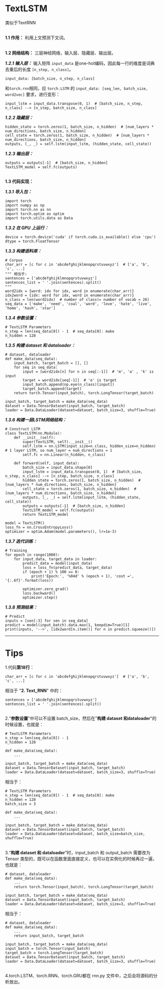 # TextLSTM

类似于TextRNN

##

**1.1 作用：** 利用上文预测下文词。

##

**1.2 网络结构：** 三层神经网络，输入层、隐藏层、输出层。

***1.2.1 输入层：*** 输入矩阵 `input_data` 是one-hot编码，因此每一行的维度是词典去重后的长度 `[n_step, n_class]`。

	input_data: [batch_size, n_step, n_class]
和`torch.rnn`相同，应 `torch.LSTM` 的 `input_data: [seq_len, batch_size, word2vec]` 要求，进行变形：

	input_lstm = input_data.transpose(0, 1)  # [batch_size, n_step, n_class] --> [n_step, batch_size, n_class]
 
***1.2.2 隐藏层：*** 

	hidden_state = torch.zeros(1, batch_size, n_hidden)  # [num_layers * num_directions, batch_size, n_hidden]
    cell_state = torch.zeros(1, batch_size, n_hidden)  # [num_layers * num_directions, batch_size, n_hidden]
    outputs, (_, _) = self.lstm(input_lstm, (hidden_state, cell_state))

***1.2.3 输出层：*** 

	outputs = outputs[-1]  # [batch_size, n_hidden]
    TextLSTM_model = self.fc(outputs)

##

**1.3 代码实现：**

***1.3.1 导入包：***

	import torch
	import numpy as np
	import torch.nn as nn
	import torch.optim as optim
	import torch.utils.data as Data

***1.3.2 在 GPU 上运行：***

	device = torch.device('cuda' if torch.cuda.is_available() else 'cpu')
	dtype = torch.FloatTensor

***1.3.3 构建语料库：***

	# Corpus
	char_arr = [c for c in 'abcdefghijklmnopqrstuvwxyz']  # ['a', 'b', 'c', ...]
	""" 相当于:
	sentences = ['abcdefghijklmnopqrstuvwxyz']
	sentences_list = ' '.join(sentences).split()
	"""
	word2idx = {word: idx for idx, word in enumerate(char_arr)}
	idx2word = {idx: word for idx, word in enumerate(char_arr)}
	n_class = len(word2idx)  # number of class(= number of vocab = 26)
	seq_data = ['make', 'need', 'coal', 'word', 'love', 'hate', 'live', 'home', 'hash', 'star']

***1.3.4 参数设置：***

	# TextLSTM Parameters
	n_step = len(seq_data[0]) - 1  # seq_data[0]: make
	n_hidden = 128

***1.3.5 构建 dataset 和 dataloader：***

	# dataset, dataloader
	def make_data(seq_data):
    	input_batch, target_batch = [], []
    	for seq in seq_data:
			input = [word2idx[n] for n in seq[:-1]]  # 'm', 'a' , 'k' is input
			target = word2idx[seq[-1]]  # 'e' is target
			input_batch.append(np.eye(n_class)[input])
			target_batch.append(target)
    	return torch.Tensor(input_batch), torch.LongTensor(target_batch)

	input_batch, target_batch = make_data(seq_data)
	dataset = Data.TensorDataset(input_batch, target_batch)
	loader = Data.DataLoader(dataset=dataset, batch_size=3, shuffle=True)

***1.3.6 构建一层LSTM网络结构：***

	# Construct LSTM
	class TextLSTM(nn.Module):
    	def __init__(self):
			super(TextLSTM, self).__init__()
			self.lstm = nn.LSTM(input_size=n_class, hidden_size=n_hidden)  # 1 layer LSTM, so num_layer = num_directions = 1
			self.fc = nn.Linear(n_hidden, n_class)

    	def forward(self, input_data):
			batch_size = input_data.shape[0]
			input_lstm = input_data.transpose(0, 1)  # [batch_size, n_step, n_class] --> [n_step, batch_size, n_class]
			hidden_state = torch.zeros(1, batch_size, n_hidden)  # [num_layers * num_directions, batch_size, n_hidden]
			cell_state = torch.zeros(1, batch_size, n_hidden)  # [num_layers * num_directions, batch_size, n_hidden]
			outputs, (_, _) = self.lstm(input_lstm, (hidden_state, cell_state))
			outputs = outputs[-1]  # [batch_size, n_hidden]
			TextLSTM_model = self.fc(outputs)
			return TextLSTM_model

	model = TextLSTM()
	loss_fn = nn.CrossEntropyLoss()
	optimizer = optim.Adam(model.parameters(), lr=1e-3)

***1.3.7 迭代训练：***

	# Training
	for epoch in range(1000):
    	for input_data, target_data in loader:
			predict_data = model(input_data)
			loss = loss_fn(predict_data, target_data)
			if (epoch + 1) % 100 == 0:
				print('Epoch:', '%04d' % (epoch + 1), 'cost =', '{:.6f}'.format(loss))
            
			optimizer.zero_grad()
			loss.backward()
			optimizer.step()

***1.3.8 预测结果：***

	# Predict
	inputs = [sen[:3] for sen in seq_data]
	predict = model(input_batch).data.max(1, keepdim=True)[1]
	print(inputs, '-->', [idx2word[n.item()] for n in predict.squeeze()])

---

# Tips

1.代码**第18行**：

	char_arr = [c for c in 'abcdefghijklmnopqrstuvwxyz']  # ['a', 'b', 'c', ...]

相当于 "**2. Text_RNN**" 中的：

	sentences = ['abcdefghijklmnopqrstuvwxyz']
	sentences_list = ' '.join(sentences).split()

##

2.“**参数设置**”中可以不设置 batch_size，然后在"**构建 dataset 和dataloader**"的时候设置，也就是：

	# TextLSTM Parameters
	n_step = len(seq_data[0]) - 1
	n_hidden = 128

	def make_data(seq_data):
		...

	input_batch, target_batch = make_data(seq_data)
	dataset = Data.TensorDataset(input_batch, target_batch)
	loader = Data.DataLoader(dataset=dataset, batch_size=3, shuffle=True)

相当于：

	# TextLSTM Parameters
	n_step = len(seq_data[0]) - 1  # seq_data[0]: make
	n_hidden = 128
	batch_size = 3

	def make_data(seq_data):
		...

	input_batch, target_batch = make_data(seq_data)
	dataset = Data.TensorDataset(input_batch, target_batch)
	loader = Data.DataLoader(dataset=dataset, batch_size=batch_size, shuffle=True)

##

3.“**构建 dataset 和 dataloader**”时，input\_batch 和 output_batch 需要改为 Tensor 类型的，既可以在函数里面直接定义，也可以在实例化的时候再过一遍，也就是：

	# dataset, dataloader
	def make_data(seq_data):
		...
    	return torch.Tensor(input_batch), torch.LongTensor(target_batch)

	input_batch, target_batch = make_data(seq_data)
	dataset = Data.TensorDataset(input_batch, target_batch)
	loader = Data.DataLoader(dataset=dataset, batch_size=3, shuffle=True)

相当于：

	# dataset, dataloader
	def make_data(seq_data):
		...
    	return input_batch, target_batch

	input_batch, target_batch = make_data(seq_data)
	input_batch = torch.Tensor(input_batch)
	target_batch = torch.LongTensor(target_batch)
	dataset = Data.TensorDataset(input_batch, target_batch)
	loader = Data.DataLoader(dataset=dataset, batch_size=3, shuffle=True)

##

4.torch.LSTM、torch.RNN、torch.GRU都在 rnn.py 文件中，之后会将源码的分析放出。
